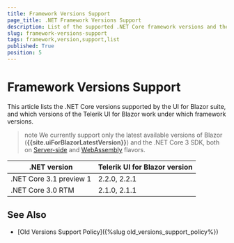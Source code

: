 ```yaml
---
title: Framework Versions Support
page_title: .NET Framework Versions Support
description: List of the supported .NET Core framework versions and the UI for Blazor versions that work on them.
slug: framework-versions-support
tags: framework,version,support,list
published: True
position: 5
---
```


# Framework Versions Support

This article lists the .NET Core versions supported by the UI for Blazor suite, and which versions of the Telerik UI for Blazor work under which framework versions.

>note We currently support only the latest available versions of Blazor (**{{site.uiForBlazorLatestVersion}}**) and the .NET Core 3 SDK, both on [Server-side](https://docs.telerik.com/blazor-ui/getting-started/server-blazor) and [WebAssembly](https://docs.telerik.com/blazor-ui/getting-started/client-blazor) flavors.


| .NET version              | Telerik UI for Blazor version |
|---------------------------|-------------------------------|
| .NET Core 3.1 preview 1   | 2.2.0, 2.2.1                  |
| .NET Core 3.0 RTM         | 2.1.0, 2.1.1                  |


## See Also

  * [Old Versions Support Policy]({%slug old_versions_support_policy%})